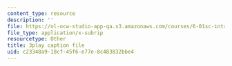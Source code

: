 ```yaml
---
content_type: resource
description: ''
file: https://ol-ocw-studio-app-qa.s3.amazonaws.com/courses/6-01sc-introduction-to-electrical-engineering-and-computer-science-i-spring-2011/c23348a918cf45f6e77e8c483832bbe4_FANl3evX0FQ.srt
file_type: application/x-subrip
resourcetype: Other
title: 3play caption file
uid: c23348a9-18cf-45f6-e77e-8c483832bbe4
---
```

